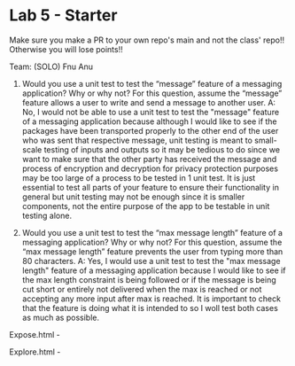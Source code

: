 # Lab 5 - Starter
Make sure you make a PR to your own repo's main and not the class' repo!! Otherwise you will lose points!!

Team: (SOLO)
Fnu Anu

1) Would you use a unit test to test the “message” feature of a messaging application? Why or why not? For this question, assume the “message” feature allows a user to write and send a message to another user.
A:   No, I would not be able to use a unit test to test the "message" feature of a messaging application because although I would like to see if the packages have been transported properly to the other end of the user who was sent that respective message, unit testing is meant to small-scale testing of inputs and outputs so it may be tedious to do since we want to make sure that the other party has received the message and process of encryption and decryption for privacy protection purposes may be too large of a process to be tested in 1 unit test. It is just essential to test all parts of your feature to ensure their functionality in general but unit testing may not be enough since it is smaller components, not the entire purpose of the app to be testable in unit testing alone.

2) Would you use a unit test to test the “max message length” feature of a messaging application? Why or why not? For this question, assume the “max message length” feature prevents the user from typing more than 80 characters.
A:   Yes, I would use a unit test to test the "max message length" feature of a messaging application because I would like to see if the max length constraint is being followed or if the message is being cut short or entirely not delivered when the max is reached or not accepting any more input after max is reached. It is important to check that the feature is doing what it is intended to so I woll test both cases as much as possible.

Expose.html - 


Explore.html - 
